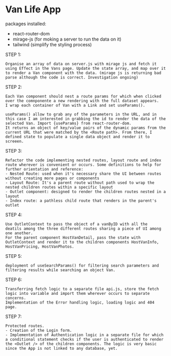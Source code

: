 # Van Life App

packages installed:

- react-router-dom
- mirage-js (for moking a server to run the data on it)
- tailwind (simplify the styling process)

STEP 1:

    Organise an array of data on server.js with mirage js and fetch it using Effect in the Vans page. Update the state array, and map over it to render a Van component with the data. (mirage js is returning bad parse although the code is correct. Investigation ongoing)

STEP 2:

    Each Van component should nest a route params for which when clicked over the comnponente a new rendering with the full dataset appears.
    I wrap each container of Van with a Link and set useParams().

    useParams() allow to grab any of the parameters in the URL, and in this case I am interested in grabbing the id to render the data of the selected Van. Import {useParams} from react-router-dom.
    It returns an object of key/value pairs of the dynamic params from the current URL that were matched by the <Route path>. From there, I defined state to populate a single data object and render it to screeen.

STEP 3:

    Refactor the code implementing nested routes, layout route and index route wherever is convenient or occurs. Some definitions to help for further orientation and reference:
    - Nested Route: used when it's necessary share the UI between routes without creating more pages or components
    - Layout Route: It's a parent route without path used to wrap the nested children routes within a specific layout
    - Outlet component: designed to render the children routes nested in a layout
    - Index route: a pathless child route that renders in the parent's outlet

STEP 4:

    Use OutletContext to pass the object of a vanByID with all the  deatils among the three different routes sharing a piece of UI among one another.
    For the parent component HostVanDetail, pass the state with OutletContext and render it to the children components HostVanInfo, HostVanPricing, HostVanPhotos.

STEP 5:

    deployment of useSearchParams() for filtering search parameters and filtering results while searching an object Van.

STEP 6:

    Transferring fetch logic to a separate file api.js, store the fetch logic into variable and import them wherever occurs to separate concerns.
    Implementation of the Error handling logic, loading logic and 404 page.

STEP 7:

    Protected routes.
    - Creation of the Login form.
    - Implementation of Authentication logic in a separate file for which a conditional statement checks if the user is authenticated to render the <Outlet /> of the children components. The logic is very basic since the App is not linked to any database, yet.

